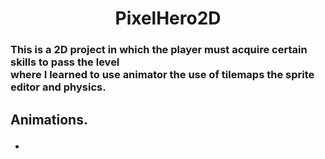 <h1 align="center">PixelHero2D</h1>
<h3>This is a 2D project in which the player must acquire certain skills to pass the level<br>
    where I learned to use animator the use of tilemaps the sprite editor and physics. </h3>
<h2><p>Animations.</p></h2>
<ul>
<li> </li>
  
</ul>

